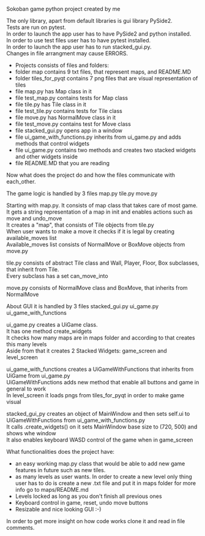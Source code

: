 Sokoban game python project created by me

The only library, apart from default libraries is gui library PySide2. <br />
Tests are run on pytest. <br />
In order to launch the app user has to have PySide2 and python installed. <br />
In order to use test files user has to have pytest installed. <br />
In order to launch the app user has to run stacked_gui.py. <br />
Changes in file arrangment may cause ERRORS. <br />

- Projects consists of files and folders:
- folder map contains 9 txt files, that represent maps, and README.MD
- folder tiles_for_pyqt contains 7 png files that are visual representation of tiles
- file map.py has Map class in it
- file test_map.py contains tests for Map class
- file tile.py has Tile class in it
- file test_tile.py contains tests for Tile class
- file move.py has NormalMove class in it
- file test_move.py contains test for Move class
- file stacked_gui.py opens app in a window
- file ui_game_with_functions.py inherits from ui_game.py and adds methods that control widgets
- file ui_game.py contains two methods and creates two stacked widgets and other widgets inside
- file README.MD that you are reading

Now what does the project do and how the files communicate with each_other. <br />


The game logic is handled by 3 files map.py tile.py move.py <br />

Starting with map.py. It consists of map class that takes care of most game. <br />
It gets a string representation of a map in init and enables actions such as move and undo_move <br />
It creates a "map", that consists of Tile objects from tile.py <br />
When user wants to make a move it checks if it is legal by creating available_moves list <br />
Available_moves list consists of NormalMove or BoxMove objects from move.py <br />

tile.py consists of abstract Tile class and Wall, Player, Floor, Box subclasses, that inherit from Tile. <br />
Every subclass has a set can_move_into <br />

move.py consists of NormalMove class and BoxMove, that inherits from NormalMove <br />


About GUI it is handled by 3 files stacked_gui.py ui_game.py ui_game_with_functions <br />

ui_game.py creates a UiGame class.  <br />
It has one method create_widgets <br />
It checks how many maps are in maps folder and according to that creates this many levels <br />
Aside from that it creates 2 Stacked Widgets: game_screen and level_screen <br />

ui_game_with_functions creates a UiGameWithFunctions that inherits from UiGame from ui_game.py  <br />
UiGameWithFunctions adds new method that enable all buttons and game in general to work  <br />
In level_screen it loads pngs from tiles_for_pyqt in order to make game visual  <br />

stacked_gui_py creates an object of MainWindow and then sets self.ui to UiGameWithFunctions from ui_game_with_functions.py <br />
It calls .create_widgets() on it sets MainWindow base size to  (720, 500) and shows whe window <br />
It also enables keyboard WASD control of the game when in game_screen <br />

What functionalities does the project have:
- an easy working map.py class that would be able to add new game features in future such as new tiles.
- as many levels as user wants. In order to create a new level only thing user has to do is create a new .txt file and put it in maps folder for more info go to maps/README.md
- Levels locked as long as you don't finish all previous ones
- Keyboard control in game, reset, undo move buttons
- Resizable and nice looking GUI :-)


In order to get more insight on how code works clone it and read in file comments. <br />
